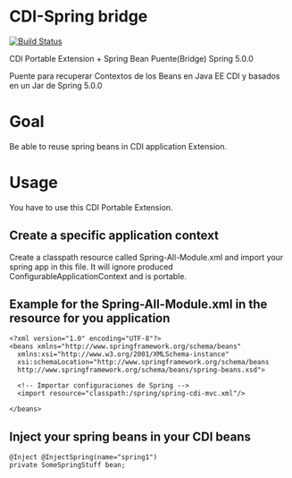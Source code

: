 # CDI-Spring bridge

[![Build Status](https://travis-ci.org/walejandromt/cdi-spring.svg?branch=master)](https://travis-ci.org/walejandromt/cdi-spring)

CDI Portable Extension + Spring Bean Puente(Bridge) Spring 5.0.0

Puente para recuperar Contextos de los Beans en Java EE CDI y basados en un Jar de Spring 5.0.0

# Goal

Be able to reuse spring beans in CDI application Extension.

# Usage

You have to use this CDI Portable Extension.

## Create a specific application context

Create a classpath resource called Spring-All-Module.xml and import your spring app
in this file. It will ignore produced ConfigurableApplicationContext and is portable.

## Example for the Spring-All-Module.xml in the resource for you application

    <?xml version="1.0" encoding="UTF-8"?>
    <beans xmlns="http://www.springframework.org/schema/beans"
      xmlns:xsi="http://www.w3.org/2001/XMLSchema-instance"
      xsi:schemaLocation="http://www.springframework.org/schema/beans
      http://www.springframework.org/schema/beans/spring-beans.xsd">

      <!-- Importar configuraciones de Spring -->
      <import resource="classpath:/spring/spring-cdi-mvc.xml"/>

    </beans>

## Inject your spring beans in your CDI beans

    @Inject @InjectSpring(name="spring1")
    private SomeSpringStuff bean;
